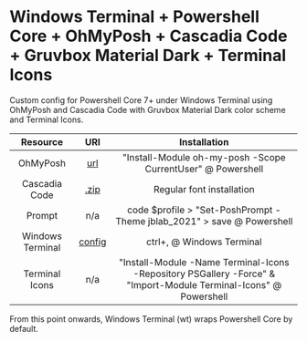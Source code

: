 # Windows Terminal + Powershell Core + OhMyPosh + Cascadia Code + Gruvbox Material Dark + Terminal Icons
Custom config for Powershell Core 7+ under Windows Terminal using OhMyPosh and Cascadia Code with Gruvbox Material Dark color scheme and Terminal Icons.


|Resource|URI|Installation|
|:-:|:-:|:-:|
|OhMyPosh|[url](https://ohmyposh.dev/docs/windows)|"Install-Module oh-my-posh -Scope CurrentUser" @ Powershell|
|Cascadia Code|[.zip](https://github.com/ryanoasis/nerd-fonts/releases/download/v2.1.0/CascadiaCode.zip)|Regular font installation|
|Prompt|n/a|code $profile > "Set-PoshPrompt -Theme jblab_2021" > save @ Powershell|
|Windows Terminal|[config](https://github.com/mezdelex/WindowsTerminalPowershellCoreConfig/blob/main/settings.json)|ctrl+, @ Windows Terminal|
|Terminal Icons|n/a|"Install-Module -Name Terminal-Icons -Repository PSGallery -Force" & "Import-Module Terminal-Icons" @ Powershell|

From this point onwards, Windows Terminal (wt) wraps Powershell Core by default.
